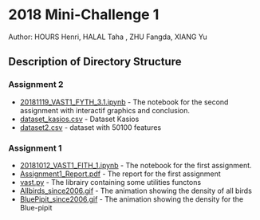 # 2018 Mini-Challenge 1
Author: HOURS Henri, HALAL Taha , ZHU Fangda, XIANG Yu

## Description of Directory  Structure

### Assignment 2
- [20181119_VAST1_FYTH_3.1.ipynb](20181119_VAST1_FYTH_3.1.ipynb) - The notebook for the second assignment with interactif graphics and conclusion. 
- [dataset_kasios.csv](dataset_kasios.csv) - Dataset Kasios
- [dataset2.csv](dataset2.csv) -  dataset with 50100 features

### Assignment 1
- [20181012_VAST1_FITH_1.ipynb](20181012_VAST1_FITH_1.ipynb) - The notebook for the first assignment. 
- [Assignment1_Report.pdf](Assignment1_Report.pdf) - The report for the first assignment
- [vast.py](vast.py) - The librairy containing some utilities functons
- [Allbirds_since2006.gif](Allbirds_since2006.gif) - The animation showing the density of all birds
- [BluePipit_since2006.gif](BluePipit_since2006.gif) - The animation showing the density for the Blue-pipit
